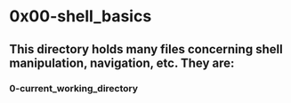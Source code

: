 # 0x00-shell_basics
## This directory holds many files concerning shell manipulation, navigation, etc. They are:
### 0-current_working_directory
